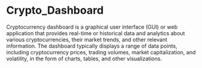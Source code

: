 # Crypto_Dashboard
Cryptocurrency dashboard is a graphical user interface (GUI) or web application that provides real-time or historical data and analytics about various cryptocurrencies, their market trends, and other relevant information. The dashboard typically displays a range of data points, including cryptocurrency prices, trading volumes, market capitalization, and volatility, in the form of charts, tables, and other visualizations.
